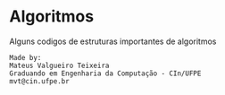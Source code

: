 # Algoritmos
Alguns codigos de estruturas importantes de algoritmos

	Made by:
	Mateus Valgueiro Teixeira
	Graduando em Engenharia da Computação - CIn/UFPE
	mvt@cin.ufpe.br



